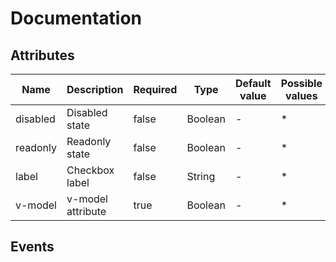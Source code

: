 # Documentation

## Attributes

| Name | Description | Required | Type | Default value | Possible values |
| --- | --- | --- | --- | --- | --- |
| disabled | Disabled state | false | Boolean | - | * |
| readonly | Readonly state | false | Boolean | - | * |
| label | Checkbox label | false | String | - | * |
| v-model | v-model attribute | true | Boolean | - | * |

## Events
